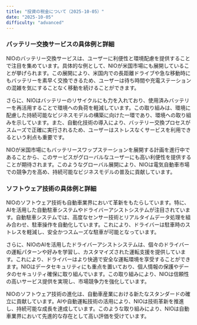 ```yaml
---
title: "投資の税金について（2025-10-05）"
date: "2025-10-05"
difficulty: "advanced"
---
```


### バッテリー交換サービスの具体例と詳細

NIOのバッテリー交換サービスは、ユーザーに利便性と環境配慮を提供することで注目を集めています。具体的な例として、NIOが米国市場にも展開していることが挙げられます。この展開により、米国内での長距離ドライブや急な移動時にもバッテリーを素早く交換できるため、ユーザーは待ち時間や充電ステーションの混雑を気にすることなく移動を続けることができます。

さらに、NIOはバッテリーのリサイクルにも力を入れており、使用済みバッテリーを再活用することで環境への負荷を軽減しています。この取り組みは、環境に配慮した持続可能なビジネスモデルの構築に向けた一環であり、環境への取り組みを示しています。また、自動化技術の導入により、バッテリー交換プロセスがスムーズで正確に実行されるため、ユーザーはストレスなくサービスを利用できるという利点も重要です。

NIOが米国市場にもバッテリースワップステーションを展開する計画を進行中であることから、このサービスがグローバルなユーザーにも高い利便性を提供することが期待されます。このようなグローバル展開により、NIOは電気自動車市場での競争力を高め、持続可能なビジネスモデルの普及に貢献しています。

### ソフトウェア技術の具体例と詳細

NIOのソフトウェア技術も自動車業界において革新をもたらしています。特に、AIを活用した自動駐車システムやドライバーアシストシステムが注目されています。自動駐車システムでは、高度なセンサー技術とリアルタイムデータ処理を組み合わせ、駐車操作を自動化しています。これにより、ドライバーは駐車時のストレスを軽減し、安全かつスムーズな駐車が可能となっています。

さらに、NIOのAIを活用したドライバーアシストシステムは、個々のドライバーの運転パターンや好みを学習し、カスタマイズされた運転支援を提供しています。これにより、ドライバーはより快適で安全な運転環境を享受することができます。NIOはデータセキュリティにも重点を置いており、個人情報の保護やデータのセキュリティ確保に取り組んでいます。この取り組みにより、NIOは信頼性の高いサービス提供を実現し、市場競争力を強化しています。

NIOのソフトウェア技術の進化は、自動車産業における新たなスタンダードの確立に貢献しています。AIや自動運転技術の活用により、NIOは技術革新を推進し、持続可能な成長を達成しています。このような取り組みにより、NIOは自動車業界において先進的な存在として高い評価を受けています。
